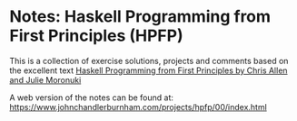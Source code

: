 # Notes: Haskell Programming from First Principles (HPFP)

This is a collection of exercise solutions, projects and
comments based on the excellent text [Haskell Programming from First
Principles by Chris Allen and Julie Moronuki](haskellbook.com)

A web version of the notes can be found at: https://www.johnchandlerburnham.com/projects/hpfp/00/index.html

